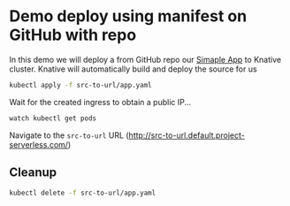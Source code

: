 # Demo deploy using manifest on GitHub with repo

In this demo we will deploy a from GitHub repo our [Simaple App](https://github.com/mchmarny/simple-app) to Knative cluster. Knative will automatically build and deploy the source for us


```bash
kubectl apply -f src-to-url/app.yaml
```

Wait for the created ingress to obtain a public IP...

```bash
watch kubectl get pods
```

Navigate to the `src-to-url` URL (http://src-to-url.default.project-serverless.com/)


## Cleanup


```bash
kubectl delete -f src-to-url/app.yaml
```
